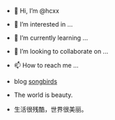 - 👋 Hi, I’m @hcxx
- 👀 I’m interested in ...
- 🌱 I’m currently learning ...
- 💞️ I’m looking to collaborate on ...
- 📫 How to reach me ...

- blog <a href="https://songbids.top" target="_blank">songbirds</a>
- The world is beauty.
- 生活很残酷，世界很美丽。

<!---
hcxx/hcxx is a ✨ special ✨ repository because its `README.md` (this file) appears on your GitHub profile.
You can click the Preview link to take a look at your changes.
--->
